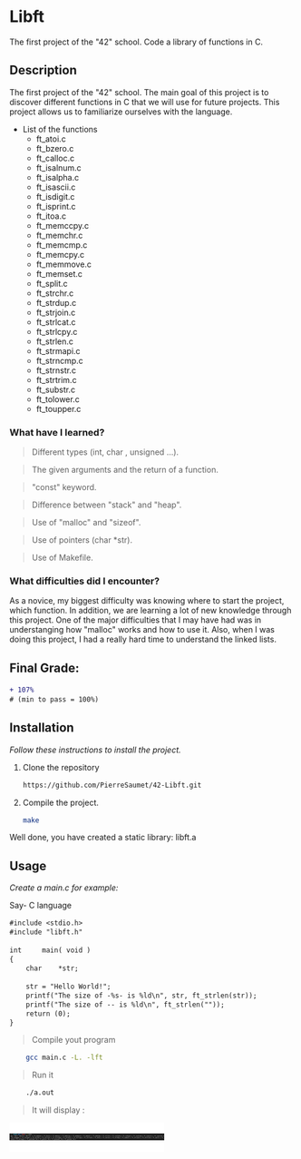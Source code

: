 # Libft
The first project of the "42" school. Code a library of functions in C.

## Description
The first project of the "42" school.
The main goal of this project is to discover different functions in C that we will use for future projects.
This project allows us to familiarize ourselves with the language.

*	List of the functions
	-	ft_atoi.c
	-	ft_bzero.c
	-	ft_calloc.c
	-	ft_isalnum.c
	-	ft_isalpha.c
	-	ft_isascii.c
	-	ft_isdigit.c
	-	ft_isprint.c
	-	ft_itoa.c
	-	ft_memccpy.c
	-	ft_memchr.c
	-	ft_memcmp.c
	-	ft_memcpy.c
	-	ft_memmove.c
	-	ft_memset.c
	-	ft_split.c
	-	ft_strchr.c
	-	ft_strdup.c
	-	ft_strjoin.c
	-	ft_strlcat.c
	-	ft_strlcpy.c
	-	ft_strlen.c
	-	ft_strmapi.c
	-	ft_strncmp.c
	-	ft_strnstr.c
	-	ft_strtrim.c
	-	ft_substr.c
	-	ft_tolower.c
	-	ft_toupper.c

###	What have I learned?
>Different types (int, char , unsigned ...).

>The given arguments and the return of a function.

>"const" keyword.

>Difference between "stack" and "heap".

>Use of "malloc" and "sizeof".

>Use of pointers (char *str).

>Use of Makefile.

### What difficulties did I encounter?
As a novice, my biggest difficulty was knowing where to start the project, which function.
In addition, we are learning a lot of new knowledge through this project.
One of the major difficulties that I may have had was in understanging how "malloc" works and how to use it.
Also, when I was doing this project, I had a really hard time to understand the linked lists.

## Final Grade: 
```diff
+ 107%
# (min to pass = 100%)
```

## Installation
_Follow these instructions to install the project._

1.	Clone the repository
	```sh
	https://github.com/PierreSaumet/42-Libft.git
	```
2.	Compile the project.
	```sh
	make
	```

Well done, you have created a static library: libft.a

## Usage
_Create a main.c for example:_

Say- C language
```
#include <stdio.h>
#include "libft.h"

int		main( void )
{
	char	*str;

	str = "Hello World!";
	printf("The size of -%s- is %ld\n", str, ft_strlen(str));
	printf("The size of -- is %ld\n", ft_strlen(""));
	return (0);
}
```

>	Compile yout program
```sh
	gcc main.c -L. -lft
```

>	Run it
```sh
	./a.out
```

> It will display :


![](libft_gif.gif)

